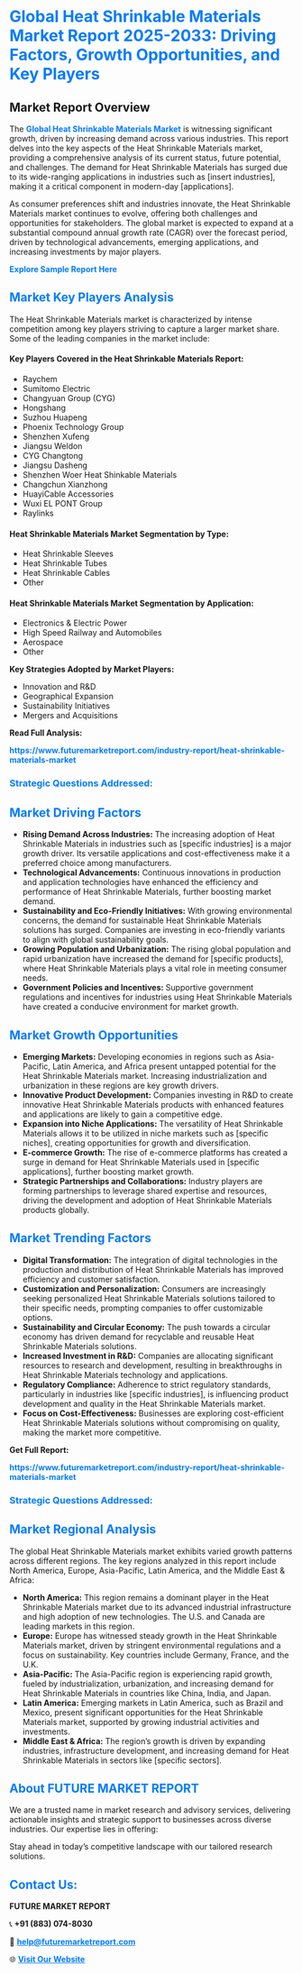 <h1 style="color: #007BFF;">Global Heat Shrinkable Materials Market Report 2025-2033: Driving Factors, Growth Opportunities, and Key Players</h1>

<section id="overview">
<h2>Market Report Overview</h2>
<p>The <a href="https://www.futuremarketreport.com/industry-report/heat-shrinkable-materials-market" style="color: #007BFF; text-decoration: none;"><strong>Global Heat Shrinkable Materials Market</strong></a> is witnessing significant growth, driven by increasing demand across various industries. This report delves into the key aspects of the Heat Shrinkable Materials market, providing a comprehensive analysis of its current status, future potential, and challenges. The demand for Heat Shrinkable Materials has surged due to its wide-ranging applications in industries such as [insert industries], making it a critical component in modern-day [applications].</p>
<p>As consumer preferences shift and industries innovate, the Heat Shrinkable Materials market continues to evolve, offering both challenges and opportunities for stakeholders. The global market is expected to expand at a substantial compound annual growth rate (CAGR) over the forecast period, driven by technological advancements, emerging applications, and increasing investments by major players.</p>
</section>

<section id="overview">
<p><a href="https://www.futuremarketreport.com/request-sample/reportId=90062" style="color: #007BFF; text-decoration: none;"><strong>Explore Sample Report Here</strong></a></p>
</section>

<section id="key-players">
<h2 style="color: #007BFF;">Market Key Players Analysis</h2>
<p>The Heat Shrinkable Materials market is characterized by intense competition among key players striving to capture a larger market share. Some of the leading companies in the market include:</p>
<h4>Key Players Covered in the Heat Shrinkable Materials Report:</h4>
<ul><li>Raychem</li><li>Sumitomo Electric</li><li>Changyuan Group (CYG)</li><li>Hongshang</li><li>Suzhou Huapeng</li><li>Phoenix Technology Group</li><li>Shenzhen Xufeng</li><li>Jiangsu Weldon</li><li>CYG Changtong</li><li>Jiangsu Dasheng</li><li>Shenzhen Woer Heat Shinkable Materials</li><li>Changchun Xianzhong</li><li>HuayiCable Accessories</li><li>Wuxi EL PONT Group</li><li>Raylinks</li></ul>
<h4>Heat Shrinkable Materials Market Segmentation by Type:</h4>
<ul><li>Heat Shrinkable Sleeves</li><li>Heat Shrinkable Tubes</li><li>Heat Shrinkable Cables</li><li>Other</li></ul>

<h4>Heat Shrinkable Materials Market Segmentation by Application:</h4>
<ul><li>Electronics &amp; Electric Power</li><li>High Speed Railway and Automobiles</li><li>Aerospace</li><li>Other</li></ul>
<p><strong>Key Strategies Adopted by Market Players:</strong></p>
<ul>
<li>Innovation and R&D</li>
<li>Geographical Expansion</li>
<li>Sustainability Initiatives</li>
<li>Mergers and Acquisitions</li>
</ul>
</section>

<section>
<p><strong>Read Full Analysis: </strong></p><a href="https://www.futuremarketreport.com/industry-report/heat-shrinkable-materials-market" style="color: #007BFF; text-decoration: none;"><strong>https://www.futuremarketreport.com/industry-report/heat-shrinkable-materials-market</strong></a>
<h3 style="color: #007BFF;">Strategic Questions Addressed:</h3>
</section>

<section id="driving-factors">
<h2 style="color: #007BFF;">Market Driving Factors</h2>
<ul>
<li><strong>Rising Demand Across Industries:</strong> The increasing adoption of Heat Shrinkable Materials in industries such as [specific industries] is a major growth driver. Its versatile applications and cost-effectiveness make it a preferred choice among manufacturers.</li>
<li><strong>Technological Advancements:</strong> Continuous innovations in production and application technologies have enhanced the efficiency and performance of Heat Shrinkable Materials, further boosting market demand.</li>
<li><strong>Sustainability and Eco-Friendly Initiatives:</strong> With growing environmental concerns, the demand for sustainable Heat Shrinkable Materials solutions has surged. Companies are investing in eco-friendly variants to align with global sustainability goals.</li>
<li><strong>Growing Population and Urbanization:</strong> The rising global population and rapid urbanization have increased the demand for [specific products], where Heat Shrinkable Materials plays a vital role in meeting consumer needs.</li>
<li><strong>Government Policies and Incentives:</strong> Supportive government regulations and incentives for industries using Heat Shrinkable Materials have created a conducive environment for market growth.</li>
</ul>
</section>

<section id="growth-opportunities">
<h2 style="color: #007BFF;">Market Growth Opportunities</h2>
<ul>
<li><strong>Emerging Markets:</strong> Developing economies in regions such as Asia-Pacific, Latin America, and Africa present untapped potential for the Heat Shrinkable Materials market. Increasing industrialization and urbanization in these regions are key growth drivers.</li>
<li><strong>Innovative Product Development:</strong> Companies investing in R&D to create innovative Heat Shrinkable Materials products with enhanced features and applications are likely to gain a competitive edge.</li>
<li><strong>Expansion into Niche Applications:</strong> The versatility of Heat Shrinkable Materials allows it to be utilized in niche markets such as [specific niches], creating opportunities for growth and diversification.</li>
<li><strong>E-commerce Growth:</strong> The rise of e-commerce platforms has created a surge in demand for Heat Shrinkable Materials used in [specific applications], further boosting market growth.</li>
<li><strong>Strategic Partnerships and Collaborations:</strong> Industry players are forming partnerships to leverage shared expertise and resources, driving the development and adoption of Heat Shrinkable Materials products globally.</li>
</ul>
</section>

<section id="trending-factors">
<h2 style="color: #007BFF;">Market Trending Factors</h2>
<ul>
<li><strong>Digital Transformation:</strong> The integration of digital technologies in the production and distribution of Heat Shrinkable Materials has improved efficiency and customer satisfaction.</li>
<li><strong>Customization and Personalization:</strong> Consumers are increasingly seeking personalized Heat Shrinkable Materials solutions tailored to their specific needs, prompting companies to offer customizable options.</li>
<li><strong>Sustainability and Circular Economy:</strong> The push towards a circular economy has driven demand for recyclable and reusable Heat Shrinkable Materials solutions.</li>
<li><strong>Increased Investment in R&D:</strong> Companies are allocating significant resources to research and development, resulting in breakthroughs in Heat Shrinkable Materials technology and applications.</li>
<li><strong>Regulatory Compliance:</strong> Adherence to strict regulatory standards, particularly in industries like [specific industries], is influencing product development and quality in the Heat Shrinkable Materials market.</li>
<li><strong>Focus on Cost-Effectiveness:</strong> Businesses are exploring cost-efficient Heat Shrinkable Materials solutions without compromising on quality, making the market more competitive.</li>
</ul>
</section>

<section>
<p><strong>Get Full Report: </strong></p><a href="https://www.futuremarketreport.com/industry-report/heat-shrinkable-materials-market" style="color: #007BFF; text-decoration: none;"><strong>https://www.futuremarketreport.com/industry-report/heat-shrinkable-materials-market</strong></a>
<h3 style="color: #007BFF;">Strategic Questions Addressed:</h3>
</section>


<section id="regional-analysis">
<h2 style="color: #007BFF;">Market Regional Analysis</h2>
<p>The global Heat Shrinkable Materials market exhibits varied growth patterns across different regions. The key regions analyzed in this report include North America, Europe, Asia-Pacific, Latin America, and the Middle East & Africa:</p>
<ul>
<li><strong>North America:</strong> This region remains a dominant player in the Heat Shrinkable Materials market due to its advanced industrial infrastructure and high adoption of new technologies. The U.S. and Canada are leading markets in this region.</li>
<li><strong>Europe:</strong> Europe has witnessed steady growth in the Heat Shrinkable Materials market, driven by stringent environmental regulations and a focus on sustainability. Key countries include Germany, France, and the U.K.</li>
<li><strong>Asia-Pacific:</strong> The Asia-Pacific region is experiencing rapid growth, fueled by industrialization, urbanization, and increasing demand for Heat Shrinkable Materials in countries like China, India, and Japan.</li>
<li><strong>Latin America:</strong> Emerging markets in Latin America, such as Brazil and Mexico, present significant opportunities for the Heat Shrinkable Materials market, supported by growing industrial activities and investments.</li>
<li><strong>Middle East & Africa:</strong> The region’s growth is driven by expanding industries, infrastructure development, and increasing demand for Heat Shrinkable Materials in sectors like [specific sectors].</li>
</ul>
</section>

<footer>
<h2 style="color: #007BFF;">About FUTURE MARKET REPORT</h2>
<p>We are a trusted name in market research and advisory services, delivering actionable insights and strategic support to businesses across diverse industries. Our expertise lies in offering:</p>

<p>Stay ahead in today’s competitive landscape with our tailored research solutions.</p>

<h2 style="color: #007BFF;">Contact Us:</h2>
<p><strong>FUTURE MARKET REPORT</strong></p>
<p>📞 <strong>+91 (883) 074-8030</strong></p>
<p>📧 <strong><a href="mailto:help@futuremarketreport.com" style="color: #007BFF;">help@futuremarketreport.com</a></strong></p>
<p>🌐 <strong><a href="https://www.futuremarketreport.com/" style="color: #007BFF;">Visit Our Website</a></strong></p>
</footer>
